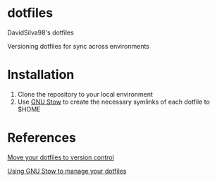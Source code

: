 # dotfiles
DavidSilva98's dotfiles

Versioning dotfiles for sync across environments

# Installation

1) Clone the repository to your local environment
2) Use [GNU Stow](https://www.gnu.org/software/stow/) to create the necessary symlinks of each dotfile to $HOME

# References

[Move your dotfiles to version control](https://opensource.com/article/19/3/move-your-dotfiles-version-control)

[Using GNU Stow to manage your dotfiles](http://brandon.invergo.net/news/2012-05-26-using-gnu-stow-to-manage-your-dotfiles.html)
